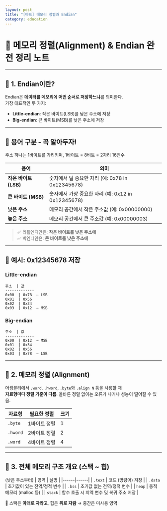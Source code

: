 ```yaml
---
layout: post
title: "[마프] 메모리 정렬과 Endian"
category: education
---
```


# 📘 메모리 정렬(Alignment) & Endian 완전 정리 노트
---

## 📘 1. Endian이란?

Endian은 **데이터를 메모리에 어떤 순서로 저장하느냐**를 의미한다.  
가장 대표적인 두 가지:

- **Little-endian**: 작은 바이트(LSB)를 낮은 주소에 저장
- **Big-endian**: 큰 바이트(MSB)를 낮은 주소에 저장

---

## 📌 용어 구분 - 꼭 알아두자!

주소 하나는 1바이트를 가리키며, 1바이트 = 8비트 = 2자리 16진수

| 용어 | 의미 |
|------|------|
| **작은 바이트 (LSB)** | 숫자에서 덜 중요한 자리 (예: 0x78 in 0x12345678) |
| **큰 바이트 (MSB)** | 숫자에서 가장 중요한 자리 (예: 0x12 in 0x12345678) |
| **낮은 주소** | 메모리 공간에서 작은 주소값 (예: 0x00000000) |
| **높은 주소** | 메모리 공간에서 큰 주소값 (예: 0x00000003) |

> ✅ 리틀엔디안은: **작은 바이트를 낮은 주소에**  
> ✅ 빅엔디안은: **큰 바이트를 낮은 주소에**

---

## 🧪 예시: 0x12345678 저장

### Little-endian
```
주소  | 값
-------------
0x00  | 0x78  ← LSB
0x01  | 0x56
0x02  | 0x34
0x03  | 0x12  ← MSB
```

### Big-endian
```
주소  | 값
-------------
0x00  | 0x12  ← MSB
0x01  | 0x34
0x02  | 0x56
0x03  | 0x78  ← LSB
```

---

## 📐 2. 메모리 정렬 (Alignment)

어셈블리에서 `.word`, `.hword`, `.byte`와 `.align N` 등을 사용할 때  
**자료형마다 정렬 기준이 다름**. 올바른 정렬 없이는 오류가 나거나 성능이 떨어질 수 있음.

| 자료형 | 필요한 정렬 | 크기 |
|--------|-------------|------|
| `.byte` | 1바이트 정렬 | 1 |
| `.hword`| 2바이트 정렬 | 2 |
| `.word` | 4바이트 정렬 | 4 |

---

## 🧱 3. 전체 메모리 구조 개요 (스택 ~ 힙)
(낮은 주소부터)
| 영역 | 설명 |
|------|------|
| `.text` | 코드 (명령어) 저장 |
| `.data` | 초기값이 있는 전역/정적 변수 |
| `.bss` | 초기값 없는 전역/정적 변수 |
| `heap` | 동적 메모리 (malloc 등) |
| `stack` | 함수 호출 시 지역 변수 및 복귀 주소 저장 |

📌 스택은 **아래로 자라고**, 힙은 **위로 자람** → 중간은 미사용 영역

